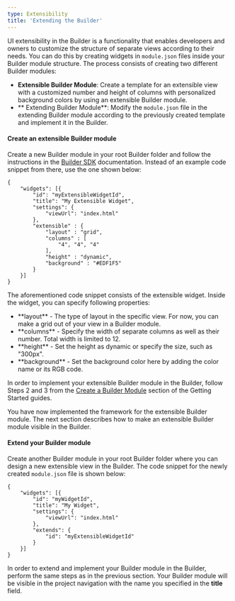```yaml
---
type: Extensibility
title: 'Extending the Builder'
---
```


UI extensibility in the Builder is a functionality that enables developers and owners to customize the structure of separate views according to their needs. You can do this by creating widgets in `module.json` files inside your Builder module structure. The process consists of creating two different Builder modules:

* **Extensible Builder Module**: Create a template for an extensible view with a customized number and height of columns with personalized background colors by using an extensible Builder module.
* ** Extending Builder Module**: Modify the `module.json` file in the extending Builder module according to the previously created template and implement it in the Builder.

#### Create an extensible Builder module

Create a new Builder module in your root Builder folder and follow the instructions in the <a href="/tools/buildersdk/index.html#CreatingYourOwnUIModuleUsingtheBuilderSDKCLI">Builder SDK</a> documentation. Instead of an example code snippet from there, use the one shown below:
```
{
    "widgets": [{
        "id": "myExtensibleWidgetId",
        "title": "My Extensible Widget",
        "settings": {
            "viewUrl": "index.html"
        },
        "extensible" : {
            "layout" : "grid",
            "columns" : [
                "4", "4", "4"
            ],
            "height" : "dynamic",
            "background" : "#EDF1F5"
        }
    }]
}
```

The aforementioned code snippet consists of the extensible widget. Inside the widget, you can specify following properties:

<ul>
	<li>**layout** - The type of layout in the specific view. For now, you can make a grid out of your view in a Builder module.</li>
	<li>**columns** - Specify the width of separate columns as well as their number. Total width is limited to 12.</li>
	<li>**height** - Set the height as dynamic or specify the size, such as "300px".</li>
	<li>**background** - Set the background color here by adding the color name or its RGB code.</li>
</ul>

In order to implement your extensible Builder module in the Builder, follow Steps 2 and 3 from the <a href="/gettingstarted/createabuildermodule/index.html">Create a Builder Module</a> section of the Getting Started guides.

You have now implemented the framework for the extensible Builder module. The next section describes how to make an extensible Builder module visible in the Builder.

#### Extend your Builder module

Create another Builder module in your root Builder folder where you can design a new extensible view in the Builder. The code snippet for the newly created `module.json` file is shown below:
```
{
    "widgets": [{
        "id": "myWidgetId",
        "title": "My Widget",
        "settings": {
            "viewUrl": "index.html"
        },
        "extends": {
            "id": "myExtensibleWidgetId"
        }
    }]
}
```

In order to extend and implement your Builder module in the Builder, perform the same steps as in the previous section. Your Builder module will be visible in the project navigation with the name you specified in the **title** field.
